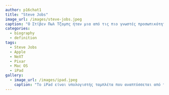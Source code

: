 ```yaml
---
author: p16chat1 
title: "Steve Jobs"
image_url: /images/steve-jobs.jpeg
caption: "Ο Στίβεν Πωλ Τζομπς ήταν μια από τις πιο γνωστές προσωπικότητες στον χώρο της τεχνολογίας, ένας εκ των δύο συνιδρυτών, πρώην πρόεδρος και διευθύνων σύμβουλος της Apple και πρώην πρόεδρος της Pixar."
categories:
  - biography
  - definition
tags: 
  - Steve Jobs
  - Apple
  - NeXT
  - Pixar
  - Mac OS
  - iPad
gallery:
  - image_url: /images/ipad.jpeg
    caption: "Το iPad είναι υπολογιστής ταμπλέτα που αναπτύσσεται από την Apple βασισμένος στην οθόνη αφής. Η αναγγελία της παραγωγής του έγινε στις 27 Ιανουαρίου 2010 και θεωρείται ότι ανήκει σε μια κατηγορία μεταξύ των έξυπνων τηλεφώνων και του φορητού υπολογιστή."
---
```


